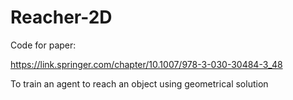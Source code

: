 # Reacher-2D

Code for paper:

https://link.springer.com/chapter/10.1007/978-3-030-30484-3_48

To train an agent to reach an object using geometrical solution
